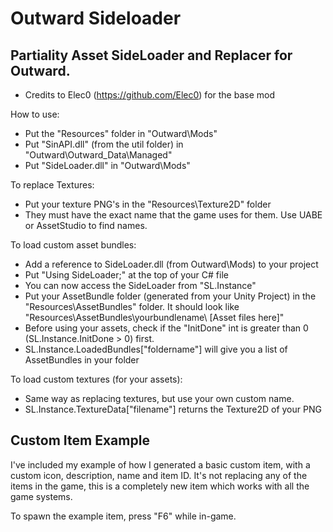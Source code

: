 # Outward Sideloader

## Partiality Asset SideLoader and Replacer for Outward.

* Credits to Elec0 (https://github.com/Elec0) for the base mod

How to use:

* Put the "Resources" folder in "Outward\Mods"
* Put "SinAPI.dll" (from the util folder) in "Outward\Outward_Data\Managed\"
* Put "SideLoader.dll" in "Outward\Mods"

To replace Textures:
* Put your texture PNG's in the "Resources\Texture2D\" folder
* They must have the exact name that the game uses for them. Use UABE or AssetStudio to find names.

To load custom asset bundles:
* Add a reference to SideLoader.dll (from Outward\Mods\) to your project
* Put "Using SideLoader;" at the top of your C# file
* You can now access the SideLoader from "SL.Instance"
* Put your AssetBundle folder (generated from your Unity Project) in the "Resources\AssetBundles\" folder. It should look like "Resources\AssetBundles\yourbundlename\ [Asset files here]"
* Before using your assets, check if the "InitDone" int is greater than 0 (SL.Instance.InitDone > 0) first.
* SL.Instance.LoadedBundles["foldername"] will give you a list of AssetBundles in your folder

To load custom textures (for your assets):
* Same way as replacing textures, but use your own custom name.
* SL.Instance.TextureData["filename"] returns the Texture2D of your PNG

## Custom Item Example

I've included my example of how I generated a basic custom item, with a custom icon, description, name and item ID. It's not replacing any of the items in the game, this is a completely new item which works with all the game systems.

To spawn the example item, press "F6" while in-game.
